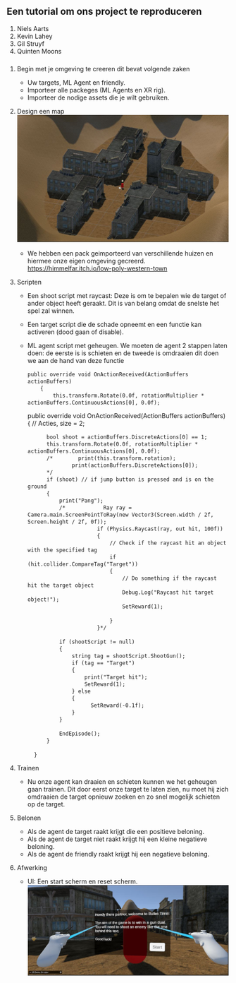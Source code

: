 ## Een tutorial om ons project te reproduceren
1. Niels Aarts
2. Kevin Lahey
3. Gil Struyf
4. Quinten Moons

###
1. Begin met je omgeving te creeren dit bevat volgende zaken
	- Uw targets, ML Agent en friendly.
	- Importeer alle packeges (ML Agents en XR rig).
	- Importeer de nodige assets die je wilt gebruiken.

2. Design een map
	![image](https://github.com/AP-IT-GH/eindproject-Bullet-Time-VR/blob/main/Images/MAP.JPG)
	- We hebben een pack geimporteerd van verschillende huizen en hiermee onze eigen omgeving gecreerd.
	https://himmelfar.itch.io/low-poly-western-town 

	
3. Scripten
	- Een shoot script met raycast: Deze is om te bepalen wie de target of ander object heeft geraakt.
	  Dit is van belang omdat de snelste het spel zal winnen.
	- Een target script die de schade opneemt en een functie kan activeren (dood gaan of disable).
	- ML agent script met geheugen. We moeten de agent 2 stappen laten doen: de eerste is is schieten en de tweede is omdraaien dit doen we aan de hand van deze functie 
		```
		public override void OnActionReceived(ActionBuffers actionBuffers)
    		{
        		this.transform.Rotate(0.0f, rotationMultiplier * actionBuffers.ContinuousActions[0], 0.0f);

		```
		public override void OnActionReceived(ActionBuffers actionBuffers)
    		{    // Acties, size = 2;


        		bool shoot = actionBuffers.DiscreteActions[0] == 1;
        		this.transform.Rotate(0.0f, rotationMultiplier * actionBuffers.ContinuousActions[0], 0.0f);
        		/*        print(this.transform.rotation);
                		print(actionBuffers.DiscreteActions[0]);
        		*/
        		if (shoot) // if jump button is pressed and is on the ground
        		{
            		print("Pang");
            		/*            Ray ray = Camera.main.ScreenPointToRay(new Vector3(Screen.width / 2f, Screen.height / 2f, 0f));
                        		if (Physics.Raycast(ray, out hit, 100f))
                        		{
                            		// Check if the raycast hit an object with the specified tag
                            		if (hit.collider.CompareTag("Target"))
                            		{
                                		// Do something if the raycast hit the target object
                                		Debug.Log("Raycast hit target object!");
                                		SetReward(1);

                            		}
                        		}*/

            		if (shootScript != null)
            		{
                		string tag = shootScript.ShootGun();
                		if (tag == "Target")
                		{
                    		print("Target hit");
                    		SetReward(1);
                		} else
                		{
                    		  SetReward(-0.1f);
                		}
            		}

            		EndEpisode();
        		}

    		}
		

4. Trainen
	- Nu onze agent kan draaien en schieten kunnen we het geheugen gaan trainen.
	  Dit door eerst onze target te laten zien, nu moet hij zich omdraaien de target
	  opnieuw zoeken en zo snel mogelijk schieten op de target.

5. Belonen
	- Als de agent de target raakt krijgt die een positieve beloning.
	- Als de agent de target niet raakt krijgt hij een kleine negatieve beloning.
	- Als de agent de friendly raakt krijgt hij een negatieve beloning.

6. Afwerking
	- UI: Een start scherm en reset scherm.
	![image](https://github.com/AP-IT-GH/eindproject-Bullet-Time-VR/blob/main/Images/UI_Example.JPG)
